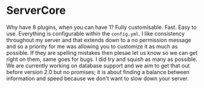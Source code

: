# ServerCore
Why have 8 plugins, when you can have 1? Fully customisable. Fast. Easy to use.
Everything is configurable within the `config.yml`. I like consistency throughout my server and that extends down to a no permission message and so a priority for me was allowing you to customize it as much as possible.
If they are spelling mistakes then plesae let us know so we can get right on them, same goes for bugs. I did try and squish as many as possible.
We are currently working on database support and we aim to get that out before version 2.0 but no promises; it is about finding a balance between information and speed because we don't want to slow down your server.
